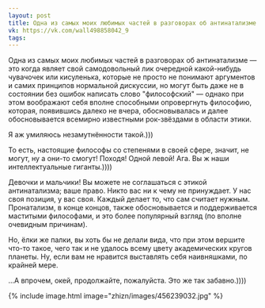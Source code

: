 ```yaml
---
layout: post
title: Одна из самых моих любимых частей в разговорах об антинатализме — это...
vk: https://vk.com/wall498858042_9
tags:
---
```

Одна из самых моих любимых частей в разговорах об антинатализме — это когда являет свой самодовольный лик очередной какой-нибудь чувачочек или кисуленька, которые не просто не понимают аргументов и самих принципов нормальной дискуссии, но могут быть даже не в состоянии без ошибок написать слово "философский" — однако при этом воображают себя вполне способными опровергнуть философию, которая, появившись далеко не вчера, обосновывалась и далее обосновывается всемирно известными рок-звёздами в области этики. 

Я аж умиляюсь незамутнённости такой.)))

То есть, настоящие философы со степенями в своей сфере, значит, не могут, ну а они-то смогут! Походя! Одной левой! Ага. Вы ж наши интеллектуальные гиганты.))))

Девочки и мальчики! Вы можете не соглашаться с этикой антинатализма; ваше право. Никто вас ни к чему не принуждает. У нас своя позиция, у вас своя. Каждый делает то, что сам считает нужным. Пронатализм, в конце концов, также обосновывается и поддерживается маститыми философами, и это более популярный взгляд (по вполне очевидным причинам). 

Но, ёлки же палки, вы хоть бы не делали вида, что при этом вершите что-то такое, чего так и не удалось всему цвету академических кругов планеты. Ну, если вам не нравится выставлять себя наивняшками, по крайней мере. 

...А впрочем, окей, продолжайте, пожалуйста. Это же так забавно.))))

{% include image.html image="zhizn/images/456239032.jpg" %}